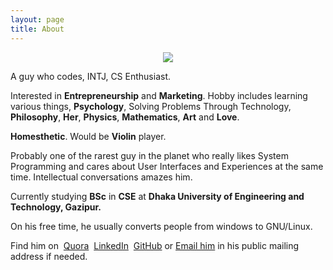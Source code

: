 ```yaml
---
layout: page
title: About
---
```


<p align="center"> 
<img src="/favicon.ico">
</p>

A guy who codes, INTJ, CS Enthusiast.

Interested in **Entrepreneurship** and **Marketing**. Hobby includes learning various things, **Psychology**, Solving Problems Through Technology, **Philosophy**, **Her**, **Physics**, **Mathematics**, **Art** and **Love**.

**Homesthetic**. Would be **Violin** player.

Probably one of the rarest guy in the planet who really likes System Programming and cares about User Interfaces and Experiences at the same time. Intellectual conversations amazes him.

Currently studying **BSc** in **CSE** at **Dhaka University of Engineering and Technology, Gazipur.**

On his free time, he usually converts people from windows to GNU/Linux.

 
Find him on <i class="fab fa-quora" style='color:#C6262F'></i>&nbsp;<a href="https://www.quora.com/profile/Ove-Bepari">Quora</a>  <i class="fab fa-linkedin" style='color:#007CB2'></i>&nbsp;<a href="https://linkedin.com/in/ovebepari">LinkedIn</a>  <i class="fab fa-github"></i>&nbsp;<a href="https://www.github.com/ovebepari">GitHub</a> or <i class="fa fa-envelope"></i> <a href="mailto:codovi71@gmail.com">Email him</a> in his public mailing address if needed. 
